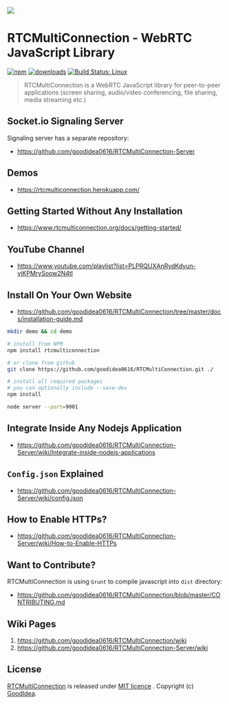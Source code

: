 ![](https://i.imgur.com/MFfRBSM.png)

# RTCMultiConnection - WebRTC JavaScript Library

[![npm](https://img.shields.io/npm/v/rtcmulticonnection.svg)](https://npmjs.org/package/rtcmulticonnection) [![downloads](https://img.shields.io/npm/dm/rtcmulticonnection.svg)](https://npmjs.org/package/rtcmulticonnection) [![Build Status: Linux](https://travis-ci.org/goodidea0616/RTCMultiConnection.png?branch=master)](https://travis-ci.org/goodidea0616/RTCMultiConnection)

> RTCMultiConnection is a WebRTC JavaScript library for peer-to-peer applications (screen sharing, audio/video conferencing, file sharing, media streaming etc.)

## Socket.io Signaling Server

Signaling server has a separate repository:

* https://github.com/goodidea0616/RTCMultiConnection-Server

## Demos

* https://rtcmulticonnection.herokuapp.com/

## Getting Started Without Any Installation

* https://www.rtcmulticonnection.org/docs/getting-started/

## YouTube Channel

* https://www.youtube.com/playlist?list=PLPRQUXAnRydKdyun-vjKPMrySoow2N4tl

## Install On Your Own Website

* https://github.com/goodidea0616/RTCMultiConnection/tree/master/docs/installation-guide.md

```sh
mkdir demo && cd demo

# install from NPM
npm install rtcmulticonnection

# or clone from github
git clone https://github.com/goodidea0616/RTCMultiConnection.git ./

# install all required packages
# you can optionally include --save-dev
npm install

node server --port=9001
```

## Integrate Inside Any Nodejs Application

* https://github.com/goodidea0616/RTCMultiConnection-Server/wiki/Integrate-inside-nodejs-applications

## `Config.json` Explained

* https://github.com/goodidea0616/RTCMultiConnection-Server/wiki/config.json

## How to Enable HTTPs?

* https://github.com/goodidea0616/RTCMultiConnection-Server/wiki/How-to-Enable-HTTPs

## Want to Contribute?

RTCMultiConnection is using `Grunt` to compile javascript into `dist` directory:

* https://github.com/goodidea0616/RTCMultiConnection/blob/master/CONTRIBUTING.md

## Wiki Pages

1. https://github.com/goodidea0616/RTCMultiConnection/wiki
2. https://github.com/goodidea0616/RTCMultiConnection-Server/wiki

## License

[RTCMultiConnection](https://github.com/goodidea0616/RTCMultiConnection) is released under [MIT licence](https://github.com/goodidea0616/RTCMultiConnection/blob/master/LICENSE.md) . Copyright (c) [GoodIdea](https://MuazKhan.com/).
